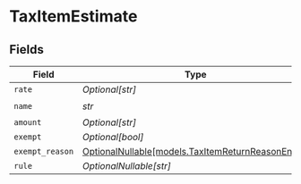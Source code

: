 # TaxItemEstimate


## Fields

| Field                                                                                    | Type                                                                                     | Required                                                                                 | Description                                                                              |
| ---------------------------------------------------------------------------------------- | ---------------------------------------------------------------------------------------- | ---------------------------------------------------------------------------------------- | ---------------------------------------------------------------------------------------- |
| `rate`                                                                                   | *Optional[str]*                                                                          | :heavy_minus_sign:                                                                       | N/A                                                                                      |
| `name`                                                                                   | *str*                                                                                    | :heavy_check_mark:                                                                       | N/A                                                                                      |
| `amount`                                                                                 | *Optional[str]*                                                                          | :heavy_minus_sign:                                                                       | N/A                                                                                      |
| `exempt`                                                                                 | *Optional[bool]*                                                                         | :heavy_minus_sign:                                                                       | N/A                                                                                      |
| `exempt_reason`                                                                          | [OptionalNullable[models.TaxItemReturnReasonEnum]](../models/taxitemreturnreasonenum.md) | :heavy_minus_sign:                                                                       | N/A                                                                                      |
| `rule`                                                                                   | *OptionalNullable[str]*                                                                  | :heavy_minus_sign:                                                                       | N/A                                                                                      |